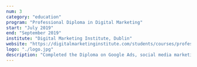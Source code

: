 ```yaml
---
num: 3
category: "education"
program: "Professional Diploma in Digital Marketing"
start: "July 2019"
end: "September 2019"
institute: "Digital Marketing Institute, Dublin"
website: "https://digitalmarketinginstitute.com/students/courses/professional-diploma-in-digital-marketing"
logo: "./logo.jpg"
description: "Completed the Diploma on Google Ads, social media marketing and SEO"
---
```

